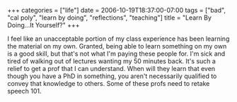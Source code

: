 +++
categories = ["life"]
date = 2006-10-19T18:37:00-07:00
tags = ["bad", "cal poly", "learn by doing", "reflections", "teaching"]
title = "Learn By Doing...It Yourself?"
+++

I feel like an unacceptable portion of my class experience has been learning the material on my own. Granted, being able to learn something on my own is a good skill, but that's not what I'm paying these people for. I'm sick and tired of walking out of lectures wanting my 50 minutes back. It's such a relief to get a prof that I can understand. When will they learn that even though you have a PhD in something, you aren't necessarily qualified to convey that knowledge to others. Some of these profs need to retake speech 101.
